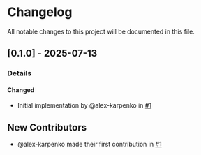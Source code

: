# Changelog

All notable changes to this project will be documented in this file.

## [0.1.0] - 2025-07-13
### Details
#### Changed
- Initial implementation by @alex-karpenko in [#1](https://github.com/alex-karpenko/aws-sigv4-proxy/pull/1)

## New Contributors
* @alex-karpenko made their first contribution in [#1](https://github.com/alex-karpenko/aws-sigv4-proxy/pull/1)


<!-- generated by git-cliff -->
